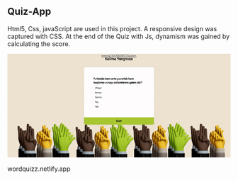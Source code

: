 <h2> Quiz-App</h2>

<p>Html5, Css, javaScript are used in this project.
 A responsive design was captured with CSS. At the end of the Quiz with Js, dynamism was gained by calculating the score.</p>

![](Ekran.gif)

wordquizz.netlify.app
